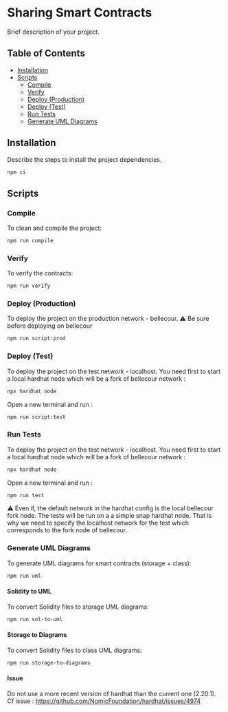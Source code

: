 # Sharing Smart Contracts

Brief description of your project.

## Table of Contents

- [Installation](#installation)
- [Scripts](#scripts)
  - [Compile](#compile)
  - [Verify](#verify)
  - [Deploy (Production)](#deploy-production)
  - [Deploy (Test)](#deploy-test)
  - [Run Tests](#run-tests)
  - [Generate UML Diagrams](#generate-uml-diagrams)

## Installation

Describe the steps to install the project dependencies.

```bash
npm ci
```

## Scripts

### Compile

To clean and compile the project:

```bash
npm run compile
```

### Verify

To verify the contracts:

```bash
npm run verify
```

### Deploy (Production)

To deploy the project on the production network - bellecour.
⚠️ Be sure before deploying on bellecour

```bash
npm run script:prod
```

### Deploy (Test)

To deploy the project on the test network - localhost.
You need first to start a local hardhat node which will be a fork of bellecour network :

```bash
npx hardhat node
```

Open a new terminal and run :

```bash
npm run script:test
```

### Run Tests

To deploy the project on the test network - localhost.
You need first to start a local hardhat node which will be a fork of bellecour network :

```bash
npx hardhat node
```

Open a new terminal and run :

```bash
npm run test
```

⚠️ Even if, the default network in the hardhat config is the local bellecour fork node. The tests will be run on a a simple snap hardhat node. That is why we need to specify the localhost network for the test which corresponds to the fork node of bellecour.

### Generate UML Diagrams

To generate UML diagrams for smart contracts (storage + class):

```bash
npm run uml
```

#### Solidity to UML

To convert Solidity files to storage UML diagrams:

```bash
npm run sol-to-uml
```

#### Storage to Diagrams

To convert Solidity files to class UML diagrams:

```bash
npm run storage-to-diagrams
```

#### Issue

Do not use a more recent version of hardhat than the current one (2.20.1). Cf issue : <https://github.com/NomicFoundation/hardhat/issues/4974>

